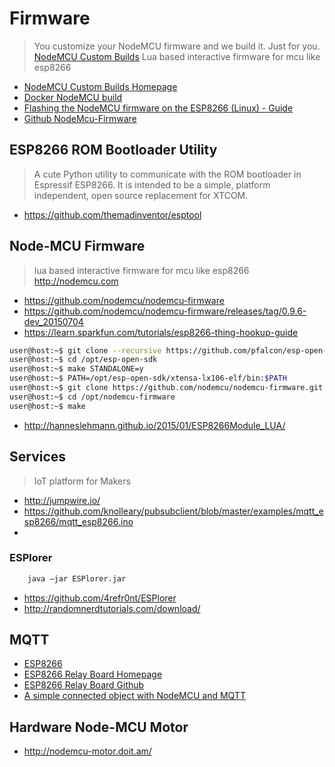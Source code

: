 # Firmware

> You customize your NodeMCU firmware and we build it. Just for you. [NodeMCU Custom Builds](https://nodemcu-build.com/)
> Lua based interactive firmware for mcu like esp8266

- [NodeMCU Custom Builds Homepage](http://nodemcu-build.com/)
- [Docker NodeMCU build](https://hub.docker.com/r/marcelstoer/nodemcu-build/)
- [Flashing the NodeMCU firmware on the ESP8266 (Linux) - Guide](http://www.whatimade.today/flashing-the-nodemcu-firmware-on-the-esp8266-linux-guide/)
- [Github NodeMcu-Firmware](https://github.com/nodemcu/nodemcu-firmware/releases)

## ESP8266 ROM Bootloader Utility

> A cute Python utility to communicate with the ROM bootloader in Espressif ESP8266. It is intended to be a simple, platform independent, open source replacement for XTCOM.

- https://github.com/themadinventor/esptool

## Node-MCU Firmware

> lua based interactive firmware for mcu like esp8266 http://nodemcu.com

- https://github.com/nodemcu/nodemcu-firmware
- https://github.com/nodemcu/nodemcu-firmware/releases/tag/0.9.6-dev_20150704
- https://learn.sparkfun.com/tutorials/esp8266-thing-hookup-guide

```sh
user@host:~$ git clone --recursive https://github.com/pfalcon/esp-open-sdk.git /opt/esp-open-sdk
user@host:~$ cd /opt/esp-open-sdk
user@host:~$ make STANDALONE=y
user@host:~$ PATH=/opt/esp-open-sdk/xtensa-lx106-elf/bin:$PATH
user@host:~$ git clone https://github.com/nodemcu/nodemcu-firmware.git
user@host:~$ cd /opt/nodemcu-firmware
user@host:~$ make
```
- http://hanneslehmann.github.io/2015/01/ESP8266Module_LUA/

## Services

> IoT platform for Makers

- http://jumpwire.io/
- https://github.com/knolleary/pubsubclient/blob/master/examples/mqtt_esp8266/mqtt_esp8266.ino
- 

### ESPlorer

```sh
    java –jar ESPlorer.jar
```

- https://github.com/4refr0nt/ESPlorer
- http://randomnerdtutorials.com/download/

## MQTT

- [ESP8266](http://tuanpm.net/rock-solid-esp8266-wifi-mqtt-restful-client-for-arduino/)
- [ESP8266 Relay Board Homepage](https://github.com/rnplus/ESP8266-RELAYBOARD-V1)
- [ESP8266 Relay Board Github](https://github.com/rnplus/ESP8266-RELAYBOARD-V1)
- [A simple connected object with NodeMCU and MQTT](http://www.foobarflies.io/a-simple-connected-object-with-nodemcu-and-mqtt/)

## Hardware Node-MCU Motor

- http://nodemcu-motor.doit.am/


